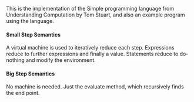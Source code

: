 This is the implementation of the Simple programming language from 
Understanding Computation by Tom Stuart, and also an example program using
the language.

#### Small Step Semantics
A virtual machine is used to iteratively reduce each step.
Expressions reduce to further expressions and finally a value.
Statements reduce to do-nothing and modify the environment.

#### Big Step Semantics
No machine is needed. Just the evaluate method, which recursively finds the
end point.
